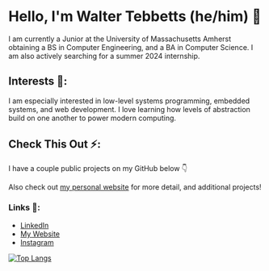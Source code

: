 # Hello, I'm Walter Tebbetts (he/him) 👋

I am currently a Junior at the University of Massachusetts Amherst obtaining a BS in Computer Engineering, and a BA in Computer Science.
I am also actively searching for a summer 2024 internship.


## Interests 🔭:
I am especially interested in low-level systems programming, embedded systems, and web development. I love learning how levels of abstraction build on one another to power modern computing.

## Check This Out ⚡:
I have a couple public projects on my GitHub below 👇

Also check out [my personal website](https://waltteb.github.io/) for more detail, and additional projects!

### Links 🔗:
- [LinkedIn](www.linkedin.com/in/walter-tebbetts)
- [My Website](https://waltteb.github.io/)
- [Instagram](https://www.instagram.com/returnofthepackard/)

[![Top Langs](https://github-readme-stats.vercel.app/api/top-langs/?username=WaltTeb&layout=donut&theme=transparent)](https://github.com/anuraghazra/github-readme-stats)

<!--
**WaltTeb/WaltTeb** is a ✨ _special_ ✨ repository because its `README.md` (this file) appears on your GitHub profile.

Here are some ideas to get you started:

- 🔭 I’m currently working on ...
- 🌱 I’m currently learning ...
- 👯 I’m looking to collaborate on ...
- 🤔 I’m looking for help with ...
- 💬 Ask me about ...
- 📫 How to reach me: ...
- 😄 Pronouns: ...
- ⚡ Fun fact: ...
-->
